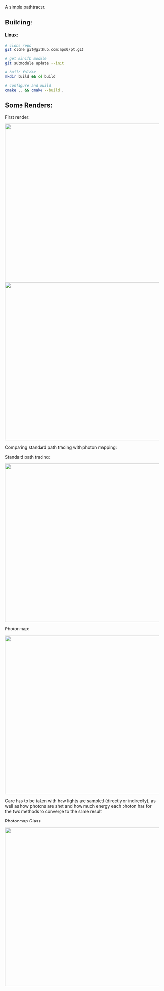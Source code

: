 A simple pathtracer.

## Building:

#### Linux:
```bash
# clone repo
git clone git@github.com:mps0/pt.git

# get minifb module
git submodule update --init

# build folder
mkdir build && cd build

# configure and build
cmake .. && cmake --build .
```

## Some Renders:
First render:

<img src="imgs/first.png" width="517">
<img src="imgs/glass.png" width="517">

Comparing standard path tracing with photon mapping:

Standard path tracing:

<img src="imgs/pt.png" width="517">

Photonmap:

<img src="imgs/photonmap_N25.png" width="517">


Care has to be taken with how lights are sampled (directly or indirectly),
as well as how photons are shot and how much energy each photon has for
the two methods to converge to the same result.

Photonmap Glass:

<img src="imgs/photonmap_glass.png" width="517">
